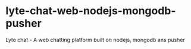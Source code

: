 # lyte-chat-web-nodejs-mongodb-pusher
Lyte chat - A web chatting platform built on nodejs, mongodb ans pusher
